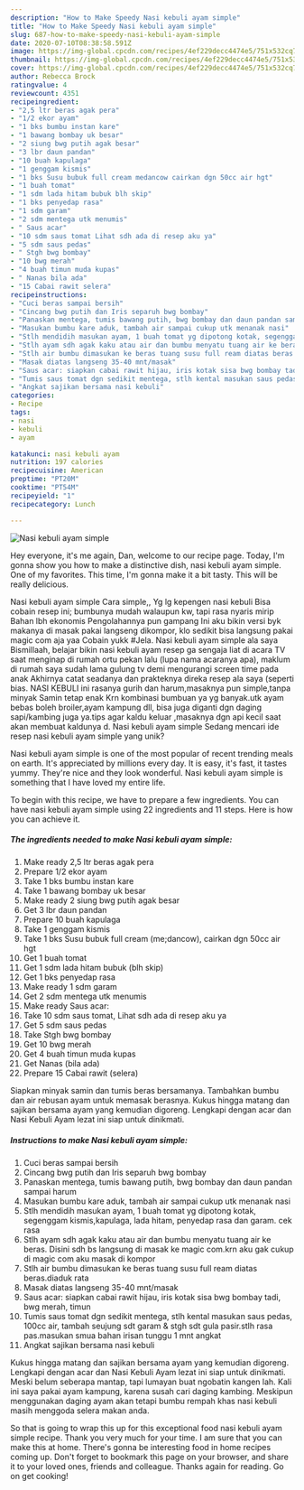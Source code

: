 ```yaml
---
description: "How to Make Speedy Nasi kebuli ayam simple"
title: "How to Make Speedy Nasi kebuli ayam simple"
slug: 687-how-to-make-speedy-nasi-kebuli-ayam-simple
date: 2020-07-10T08:38:58.591Z
image: https://img-global.cpcdn.com/recipes/4ef229decc4474e5/751x532cq70/nasi-kebuli-ayam-simple-foto-resep-utama.jpg
thumbnail: https://img-global.cpcdn.com/recipes/4ef229decc4474e5/751x532cq70/nasi-kebuli-ayam-simple-foto-resep-utama.jpg
cover: https://img-global.cpcdn.com/recipes/4ef229decc4474e5/751x532cq70/nasi-kebuli-ayam-simple-foto-resep-utama.jpg
author: Rebecca Brock
ratingvalue: 4
reviewcount: 4351
recipeingredient:
- "2,5 ltr beras agak pera"
- "1/2 ekor ayam"
- "1 bks bumbu instan kare"
- "1 bawang bombay uk besar"
- "2 siung bwg putih agak besar"
- "3 lbr daun pandan"
- "10 buah kapulaga"
- "1 genggam kismis"
- "1 bks Susu bubuk full cream medancow cairkan dgn 50cc air hgt"
- "1 buah tomat"
- "1 sdm lada hitam bubuk blh skip"
- "1 bks penyedap rasa"
- "1 sdm garam"
- "2 sdm mentega utk menumis"
- " Saus acar"
- "10 sdm saus tomat Lihat sdh ada di resep aku ya"
- "5 sdm saus pedas"
- " Stgh bwg bombay"
- "10 bwg merah"
- "4 buah timun muda kupas"
- " Nanas bila ada"
- "15 Cabai rawit selera"
recipeinstructions:
- "Cuci beras sampai bersih"
- "Cincang bwg putih dan Iris separuh bwg bombay"
- "Panaskan mentega, tumis bawang putih, bwg bombay dan daun pandan sampai harum"
- "Masukan bumbu kare aduk, tambah air sampai cukup utk menanak nasi"
- "Stlh mendidih masukan ayam, 1 buah tomat yg dipotong kotak, segenggam kismis,kapulaga, lada hitam, penyedap rasa dan garam. cek rasa"
- "Stlh ayam sdh agak kaku atau air dan bumbu menyatu tuang air ke beras. Disini sdh bs langsung di masak ke magic com.krn aku gak cukup di magic com aku masak di kompor"
- "Stlh air bumbu dimasukan ke beras tuang susu full ream diatas beras.diaduk rata"
- "Masak diatas langseng 35-40 mnt/masak"
- "Saus acar: siapkan cabai rawit hijau, iris kotak sisa bwg bombay tadi, bwg merah, timun"
- "Tumis saus tomat dgn sedikit mentega, stlh kental masukan saus pedas, 100cc air, tambah seujung sdt garam &amp; stgh sdt gula pasir.stlh rasa pas.masukan smua bahan irisan tunggu 1 mnt angkat"
- "Angkat sajikan bersama nasi kebuli"
categories:
- Recipe
tags:
- nasi
- kebuli
- ayam

katakunci: nasi kebuli ayam 
nutrition: 197 calories
recipecuisine: American
preptime: "PT20M"
cooktime: "PT54M"
recipeyield: "1"
recipecategory: Lunch

---
```



![Nasi kebuli ayam simple](https://img-global.cpcdn.com/recipes/4ef229decc4474e5/751x532cq70/nasi-kebuli-ayam-simple-foto-resep-utama.jpg)

Hey everyone, it's me again, Dan, welcome to our recipe page. Today, I'm gonna show you how to make a distinctive dish, nasi kebuli ayam simple. One of my favorites. This time, I'm gonna make it a bit tasty. This will be really delicious.

Nasi kebuli ayam simple Cara simple,, Yg lg kepengen nasi kebuli Bisa cobain resep ini; bumbunya mudah walaupun kw, tapi rasa nyaris mirip Bahan lbh ekonomis Pengolahannya pun gampang Ini aku bikin versi byk makanya di masak pakai langseng dikompor, klo sedikit bisa langsung pakai magic com aja yaa Cobain yukk #Jela. Nasi kebuli ayam simple ala saya Bismillaah, belajar bikin nasi kebuli ayam resep ga sengaja liat di acara TV saat menginap di rumah ortu pekan lalu (lupa nama acaranya apa), maklum di rumah saya sudah lama gulung tv demi mengurangi screen time pada anak Akhirnya catat seadanya dan prakteknya direka resep ala saya (seperti bias. NASI KEBULI ini rasanya gurih dan harum,masaknya pun simple,tanpa minyak Samin tetap enak Krn kombinasi bumbuan ya yg banyak.utk ayam bebas boleh broiler,ayam kampung dll, bisa juga diganti dgn daging sapi/kambing juga ya.tips agar kaldu keluar ,masaknya dgn api kecil saat akan membuat kaldunya d. Nasi kebuli ayam simple Sedang mencari ide resep nasi kebuli ayam simple yang unik?

Nasi kebuli ayam simple is one of the most popular of recent trending meals on earth. It's appreciated by millions every day. It is easy, it's fast, it tastes yummy. They're nice and they look wonderful. Nasi kebuli ayam simple is something that I have loved my entire life.


To begin with this recipe, we have to prepare a few ingredients. You can have nasi kebuli ayam simple using 22 ingredients and 11 steps. Here is how you can achieve it.

<!--inarticleads1-->

##### The ingredients needed to make Nasi kebuli ayam simple:

1. Make ready 2,5 ltr beras agak pera
1. Prepare 1/2 ekor ayam
1. Take 1 bks bumbu instan kare
1. Take 1 bawang bombay uk besar
1. Make ready 2 siung bwg putih agak besar
1. Get 3 lbr daun pandan
1. Prepare 10 buah kapulaga
1. Take 1 genggam kismis
1. Take 1 bks Susu bubuk full cream (me;dancow), cairkan dgn 50cc air hgt
1. Get 1 buah tomat
1. Get 1 sdm lada hitam bubuk (blh skip)
1. Get 1 bks penyedap rasa
1. Make ready 1 sdm garam
1. Get 2 sdm mentega utk menumis
1. Make ready  Saus acar:
1. Take 10 sdm saus tomat, Lihat sdh ada di resep aku ya
1. Get 5 sdm saus pedas
1. Take  Stgh bwg bombay
1. Get 10 bwg merah
1. Get 4 buah timun muda kupas
1. Get  Nanas (bila ada)
1. Prepare 15 Cabai rawit (selera)


Siapkan minyak samin dan tumis beras bersamanya. Tambahkan bumbu dan air rebusan ayam untuk memasak berasnya. Kukus hingga matang dan sajikan bersama ayam yang kemudian digoreng. Lengkapi dengan acar dan Nasi Kebuli Ayam lezat ini siap untuk dinikmati. 

<!--inarticleads2-->

##### Instructions to make Nasi kebuli ayam simple:

1. Cuci beras sampai bersih
1. Cincang bwg putih dan Iris separuh bwg bombay
1. Panaskan mentega, tumis bawang putih, bwg bombay dan daun pandan sampai harum
1. Masukan bumbu kare aduk, tambah air sampai cukup utk menanak nasi
1. Stlh mendidih masukan ayam, 1 buah tomat yg dipotong kotak, segenggam kismis,kapulaga, lada hitam, penyedap rasa dan garam. cek rasa
1. Stlh ayam sdh agak kaku atau air dan bumbu menyatu tuang air ke beras. Disini sdh bs langsung di masak ke magic com.krn aku gak cukup di magic com aku masak di kompor
1. Stlh air bumbu dimasukan ke beras tuang susu full ream diatas beras.diaduk rata
1. Masak diatas langseng 35-40 mnt/masak
1. Saus acar: siapkan cabai rawit hijau, iris kotak sisa bwg bombay tadi, bwg merah, timun
1. Tumis saus tomat dgn sedikit mentega, stlh kental masukan saus pedas, 100cc air, tambah seujung sdt garam &amp; stgh sdt gula pasir.stlh rasa pas.masukan smua bahan irisan tunggu 1 mnt angkat
1. Angkat sajikan bersama nasi kebuli


Kukus hingga matang dan sajikan bersama ayam yang kemudian digoreng. Lengkapi dengan acar dan Nasi Kebuli Ayam lezat ini siap untuk dinikmati. Meski belum seberapa mantap, tapi lumayan buat ngobatin kangen lah. Kali ini saya pakai ayam kampung, karena susah cari daging kambing. Meskipun menggunakan daging ayam akan tetapi bumbu rempah khas nasi kebuli masih menggoda selera makan anda. 

So that is going to wrap this up for this exceptional food nasi kebuli ayam simple recipe. Thank you very much for your time. I am sure that you can make this at home. There's gonna be interesting food in home recipes coming up. Don't forget to bookmark this page on your browser, and share it to your loved ones, friends and colleague. Thanks again for reading. Go on get cooking!
